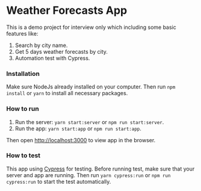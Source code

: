 # Weather Forecasts App
This is a demo project for interview only which including some basic features like:
1. Search by city name.
2. Get 5 days weather forecasts by city.
3. Automation test with Cypress.

### Installation

Make sure NodeJs already installed on your computer. Then run `npm install` or `yarn` to install all necessary packages. 

### How to run

1. Run the server: `yarn start:server` or `npm run start:server`.
2. Run the app: `yarn start:app` or `npm run start:app`.

Then open [http://localhost:3000](http://localhost:3000) to view app in the browser.

### How to test

This app using [Cypress](https://docs.cypress.io/) for testing. Before running test, make sure that your server and app are running. Then run `yarn cypress:run` or `npm run cypress:run` to start the test automatically.
